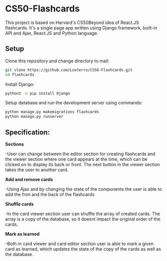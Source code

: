 # CS50-Flashcards

This project is based on Harvard's CS50Beyond idea of React.JS flashcards. It's a single page app written using Django framework, built-in API and Ajax, React.JS and Python language.

## Setup

Clone this repository and change directory to mail:

```bash
git clone https://github.com/Looterro/CS50-Flashcards.git
cd flashcards
```

Install Django:
```bash
python3 -m pip install Django
```

Setup database and run the development server using commands:
```bash
python manage.py makemigrations flashcards
python manage.py runserver
```

## Specification:

**Sections**

-User can change between the editor section for creating flashcards and the viewer section where one card appears at the time, which can be clicked on to display its back or front. The next button in the viewer section takes the user to another card.

**Add and remove cards**

-Using Ajax and by changing the state of the components the user is able to add the fron and the back of the flashcards

**Shuffle cards**

-In the card viewer section user can shuffle the array of created cards. The array is a copy of the database, so it doesnt impact the original order of the cards.

**Mark as learned**

-Both in card viewer and card editor section user is able to mark a given card as learned, which updates the state of the copy of the cards as well as the database.


